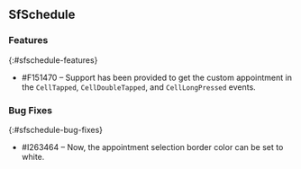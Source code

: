 ## SfSchedule

### Features
{:#sfschedule-features}
* \#F151470 – Support has been provided to get the custom appointment in the `CellTapped`, `CellDoubleTapped`, and `CellLongPressed` events. 

### Bug Fixes
{:#sfschedule-bug-fixes}

* \#I263464 – Now, the appointment selection border color can be set to white.